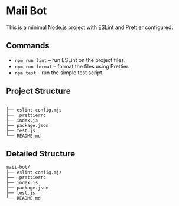 # Maii Bot

This is a minimal Node.js project with ESLint and Prettier configured.

## Commands

- `npm run lint` – run ESLint on the project files.
- `npm run format` – format the files using Prettier.
- `npm test` – run the simple test script.

## Project Structure

```
.
├── eslint.config.mjs
├── .prettierrc
├── index.js
├── package.json
├── test.js
└── README.md
```

## Detailed Structure

```
maii-bot/
├── eslint.config.mjs
├── .prettierrc
├── index.js
├── package.json
├── test.js
└── README.md
```
